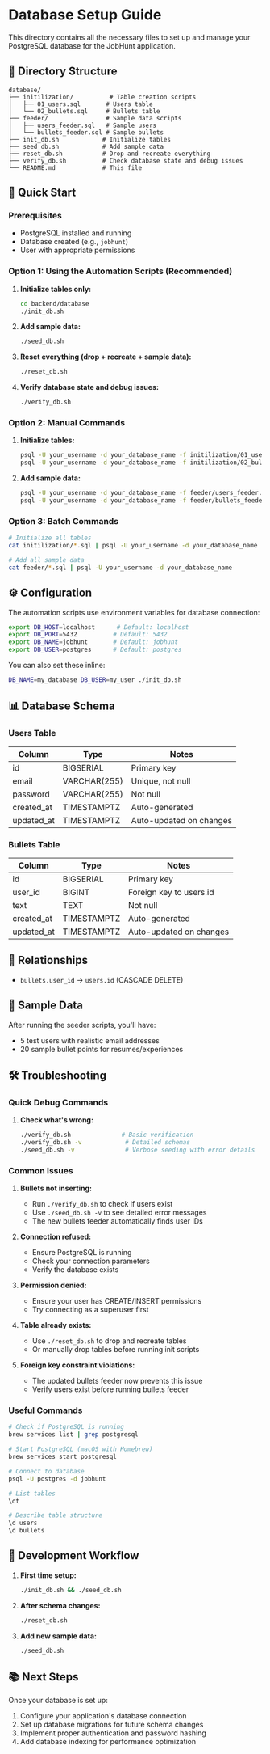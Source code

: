 # Database Setup Guide

This directory contains all the necessary files to set up and manage your PostgreSQL database for the JobHunt application.

## 📁 Directory Structure

```
database/
├── initilization/          # Table creation scripts
│   ├── 01_users.sql       # Users table
│   └── 02_bullets.sql     # Bullets table
├── feeder/                # Sample data scripts
│   ├── users_feeder.sql   # Sample users
│   └── bullets_feeder.sql # Sample bullets
├── init_db.sh            # Initialize tables
├── seed_db.sh            # Add sample data
├── reset_db.sh           # Drop and recreate everything
├── verify_db.sh          # Check database state and debug issues
└── README.md             # This file
```

## 🚀 Quick Start

### Prerequisites
- PostgreSQL installed and running
- Database created (e.g., `jobhunt`)
- User with appropriate permissions

### Option 1: Using the Automation Scripts (Recommended)

1. **Initialize tables only:**
   ```bash
   cd backend/database
   ./init_db.sh
   ```

2. **Add sample data:**
   ```bash
   ./seed_db.sh
   ```

3. **Reset everything (drop + recreate + sample data):**
   ```bash
   ./reset_db.sh
   ```

4. **Verify database state and debug issues:**
   ```bash
   ./verify_db.sh
   ```

### Option 2: Manual Commands

1. **Initialize tables:**
   ```bash
   psql -U your_username -d your_database_name -f initilization/01_users.sql
   psql -U your_username -d your_database_name -f initilization/02_bullets.sql
   ```

2. **Add sample data:**
   ```bash
   psql -U your_username -d your_database_name -f feeder/users_feeder.sql
   psql -U your_username -d your_database_name -f feeder/bullets_feeder.sql
   ```

### Option 3: Batch Commands

```bash
# Initialize all tables
cat initilization/*.sql | psql -U your_username -d your_database_name

# Add all sample data
cat feeder/*.sql | psql -U your_username -d your_database_name
```

## ⚙️ Configuration

The automation scripts use environment variables for database connection:

```bash
export DB_HOST=localhost      # Default: localhost
export DB_PORT=5432          # Default: 5432
export DB_NAME=jobhunt       # Default: jobhunt
export DB_USER=postgres      # Default: postgres
```

You can also set these inline:
```bash
DB_NAME=my_database DB_USER=my_user ./init_db.sh
```

## 📊 Database Schema

### Users Table
| Column     | Type         | Notes                    |
|------------|--------------|--------------------------|
| id         | BIGSERIAL    | Primary key              |
| email      | VARCHAR(255) | Unique, not null         |
| password   | VARCHAR(255) | Not null                 |
| created_at | TIMESTAMPTZ  | Auto-generated           |
| updated_at | TIMESTAMPTZ  | Auto-updated on changes  |

### Bullets Table
| Column     | Type         | Notes                    |
|------------|--------------|--------------------------|
| id         | BIGSERIAL    | Primary key              |
| user_id    | BIGINT       | Foreign key to users.id  |
| text       | TEXT         | Not null                 |
| created_at | TIMESTAMPTZ  | Auto-generated           |
| updated_at | TIMESTAMPTZ  | Auto-updated on changes  |

## 🔗 Relationships
- `bullets.user_id` → `users.id` (CASCADE DELETE)

## 📝 Sample Data

After running the seeder scripts, you'll have:
- 5 test users with realistic email addresses
- 20 sample bullet points for resumes/experiences

## 🛠️ Troubleshooting

### Quick Debug Commands

1. **Check what's wrong:**
   ```bash
   ./verify_db.sh              # Basic verification
   ./verify_db.sh -v            # Detailed schemas
   ./seed_db.sh -v              # Verbose seeding with error details
   ```

### Common Issues

1. **Bullets not inserting:**
   - Run `./verify_db.sh` to check if users exist
   - Use `./seed_db.sh -v` to see detailed error messages
   - The new bullets feeder automatically finds user IDs

2. **Connection refused:**
   - Ensure PostgreSQL is running
   - Check your connection parameters
   - Verify the database exists

3. **Permission denied:**
   - Ensure your user has CREATE/INSERT permissions
   - Try connecting as a superuser first

4. **Table already exists:**
   - Use `./reset_db.sh` to drop and recreate tables
   - Or manually drop tables before running init scripts

5. **Foreign key constraint violations:**
   - The updated bullets feeder now prevents this issue
   - Verify users exist before running bullets feeder

### Useful Commands

```bash
# Check if PostgreSQL is running
brew services list | grep postgresql

# Start PostgreSQL (macOS with Homebrew)
brew services start postgresql

# Connect to database
psql -U postgres -d jobhunt

# List tables
\dt

# Describe table structure
\d users
\d bullets
```

## 🔄 Development Workflow

1. **First time setup:**
   ```bash
   ./init_db.sh && ./seed_db.sh
   ```

2. **After schema changes:**
   ```bash
   ./reset_db.sh
   ```

3. **Add new sample data:**
   ```bash
   ./seed_db.sh
   ```

## 📚 Next Steps

Once your database is set up:
1. Configure your application's database connection
2. Set up database migrations for future schema changes
3. Implement proper authentication and password hashing
4. Add database indexing for performance optimization